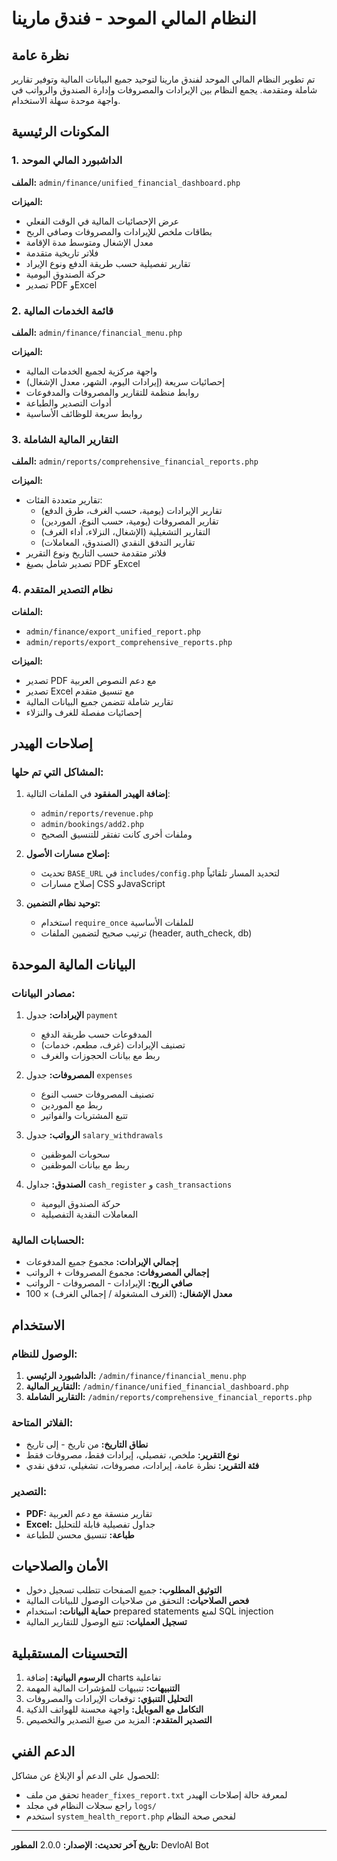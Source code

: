 # النظام المالي الموحد - فندق مارينا

## نظرة عامة

تم تطوير النظام المالي الموحد لفندق مارينا لتوحيد جميع البيانات المالية وتوفير تقارير شاملة ومتقدمة. يجمع النظام بين الإيرادات والمصروفات وإدارة الصندوق والرواتب في واجهة موحدة سهلة الاستخدام.

## المكونات الرئيسية

### 1. الداشبورد المالي الموحد
**الملف:** `admin/finance/unified_financial_dashboard.php`

**الميزات:**
- عرض الإحصائيات المالية في الوقت الفعلي
- بطاقات ملخص للإيرادات والمصروفات وصافي الربح
- معدل الإشغال ومتوسط مدة الإقامة
- فلاتر تاريخية متقدمة
- تقارير تفصيلية حسب طريقة الدفع ونوع الإيراد
- حركة الصندوق اليومية
- تصدير PDF وExcel

### 2. قائمة الخدمات المالية
**الملف:** `admin/finance/financial_menu.php`

**الميزات:**
- واجهة مركزية لجميع الخدمات المالية
- إحصائيات سريعة (إيرادات اليوم، الشهر، معدل الإشغال)
- روابط منظمة للتقارير والمصروفات والمدفوعات
- أدوات التصدير والطباعة
- روابط سريعة للوظائف الأساسية

### 3. التقارير المالية الشاملة
**الملف:** `admin/reports/comprehensive_financial_reports.php`

**الميزات:**
- تقارير متعددة الفئات:
  - تقارير الإيرادات (يومية، حسب الغرف، طرق الدفع)
  - تقارير المصروفات (يومية، حسب النوع، الموردين)
  - التقارير التشغيلية (الإشغال، النزلاء، أداء الغرف)
  - تقارير التدفق النقدي (الصندوق، المعاملات)
- فلاتر متقدمة حسب التاريخ ونوع التقرير
- تصدير شامل بصيغ PDF وExcel

### 4. نظام التصدير المتقدم
**الملفات:** 
- `admin/finance/export_unified_report.php`
- `admin/reports/export_comprehensive_reports.php`

**الميزات:**
- تصدير PDF مع دعم النصوص العربية
- تصدير Excel مع تنسيق متقدم
- تقارير شاملة تتضمن جميع البيانات المالية
- إحصائيات مفصلة للغرف والنزلاء

## إصلاحات الهيدر

### المشاكل التي تم حلها:
1. **إضافة الهيدر المفقود** في الملفات التالية:
   - `admin/reports/revenue.php`
   - `admin/bookings/add2.php`
   - وملفات أخرى كانت تفتقر للتنسيق الصحيح

2. **إصلاح مسارات الأصول:**
   - تحديث `BASE_URL` في `includes/config.php` لتحديد المسار تلقائياً
   - إصلاح مسارات CSS وJavaScript

3. **توحيد نظام التضمين:**
   - استخدام `require_once` للملفات الأساسية
   - ترتيب صحيح لتضمين الملفات (header, auth_check, db)

## البيانات المالية الموحدة

### مصادر البيانات:
1. **الإيرادات:** جدول `payment`
   - المدفوعات حسب طريقة الدفع
   - تصنيف الإيرادات (غرف، مطعم، خدمات)
   - ربط مع بيانات الحجوزات والغرف

2. **المصروفات:** جدول `expenses`
   - تصنيف المصروفات حسب النوع
   - ربط مع الموردين
   - تتبع المشتريات والفواتير

3. **الرواتب:** جدول `salary_withdrawals`
   - سحوبات الموظفين
   - ربط مع بيانات الموظفين

4. **الصندوق:** جداول `cash_register` و `cash_transactions`
   - حركة الصندوق اليومية
   - المعاملات النقدية التفصيلية

### الحسابات المالية:
- **إجمالي الإيرادات:** مجموع جميع المدفوعات
- **إجمالي المصروفات:** مجموع المصروفات + الرواتب
- **صافي الربح:** الإيرادات - المصروفات - الرواتب
- **معدل الإشغال:** (الغرف المشغولة / إجمالي الغرف) × 100

## الاستخدام

### الوصول للنظام:
1. **الداشبورد الرئيسي:** `/admin/finance/financial_menu.php`
2. **التقارير المالية:** `/admin/finance/unified_financial_dashboard.php`
3. **التقارير الشاملة:** `/admin/reports/comprehensive_financial_reports.php`

### الفلاتر المتاحة:
- **نطاق التاريخ:** من تاريخ - إلى تاريخ
- **نوع التقرير:** ملخص، تفصيلي، إيرادات فقط، مصروفات فقط
- **فئة التقرير:** نظرة عامة، إيرادات، مصروفات، تشغيلي، تدفق نقدي

### التصدير:
- **PDF:** تقارير منسقة مع دعم العربية
- **Excel:** جداول تفصيلية قابلة للتحليل
- **طباعة:** تنسيق محسن للطباعة

## الأمان والصلاحيات

- **التوثيق المطلوب:** جميع الصفحات تتطلب تسجيل دخول
- **فحص الصلاحيات:** التحقق من صلاحيات الوصول للبيانات المالية
- **حماية البيانات:** استخدام prepared statements لمنع SQL injection
- **تسجيل العمليات:** تتبع الوصول للتقارير المالية

## التحسينات المستقبلية

1. **الرسوم البيانية:** إضافة charts تفاعلية
2. **التنبيهات:** تنبيهات للمؤشرات المالية المهمة
3. **التحليل التنبؤي:** توقعات الإيرادات والمصروفات
4. **التكامل مع الموبايل:** واجهة محسنة للهواتف الذكية
5. **التصدير المتقدم:** المزيد من صيغ التصدير والتخصيص

## الدعم الفني

للحصول على الدعم أو الإبلاغ عن مشاكل:
- تحقق من ملف `header_fixes_report.txt` لمعرفة حالة إصلاحات الهيدر
- راجع سجلات النظام في مجلد `logs/`
- استخدم `system_health_report.php` لفحص صحة النظام

---

**تاريخ آخر تحديث:** <?= date('Y-m-d') ?>
**الإصدار:** 2.0.0
**المطور:** DevloAI Bot
